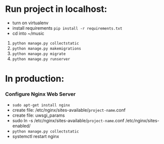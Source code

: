 # Run project in localhost:
- turn on virtualenv
- install requirements `pip install -r requirements.txt`
- cd into ~/music
1. `python manage.py collectstatic`
2. `python manage.py makemigrations`
3. `python manage.py migrate`
4. `python manage.py runserver`


# In production:

### Configure Nginx Web Server

- `sudo apt-get install nginx`
- create file: /etc/nginx/sites-available/`project-name`.conf
- create file: uwsgi_params
- sudo ln -s /etc/nginx/sites-available/`project-name`.conf /etc/nginx/sites-enabled/
- `python manage.py collectstatic`
- systemctl restart nginx
